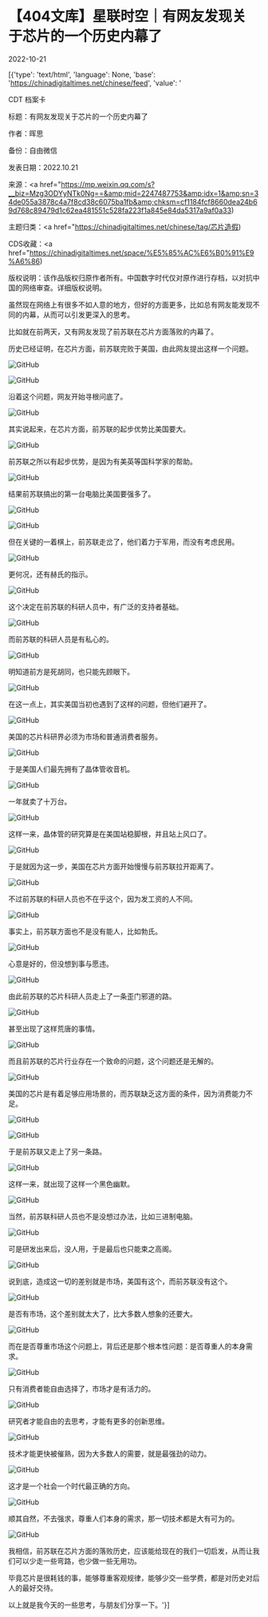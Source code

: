 # 【404文库】星联时空｜有网友发现关于芯片的一个历史内幕了

2022-10-21

[{'type': 'text/html', 'language': None, 'base': 'https://chinadigitaltimes.net/chinese/feed', 'value': '

CDT 档案卡

标题：有网友发现关于芯片的一个历史内幕了

作者：晖思

备份：自由微信

发表日期：2022.10.21

来源：<a href="https://mp.weixin.qq.com/s?__biz=Mzg3ODYyNTk0Ng==&amp;mid=2247487753&amp;idx=1&amp;sn=34de055a3878c4a7f8cd38c6075ba1fb&amp;chksm=cf1184fcf8660dea24b69d768c89479d1c62ea481551c528fa223f1a845e84da5317a9af0a33)

主题归类：<a href="https://chinadigitaltimes.net/chinese/tag/芯片造假)

CDS收藏：<a href="https://chinadigitaltimes.net/space/%E5%85%AC%E6%B0%91%E9%A6%86)

版权说明：该作品版权归原作者所有。中国数字时代仅对原作进行存档，以对抗中国的网络审查。详细版权说明。





虽然现在网络上有很多不如人意的地方，但好的方面更多，比如总有网友能发现不同的内幕，从而可以引发更深入的思考。

比如就在前两天，又有网友发现了前苏联在芯片方面落败的内幕了。

历史已经证明，在芯片方面，前苏联完败于美国，由此网友提出这样一个问题。

![GitHub](https://chinadigitaltimes.net/chinese/files/2022/10/post-688710-6352f0b40560b.png)

![GitHub](https://chinadigitaltimes.net/chinese/files/2022/10/post-688710-6352f0b562da8.png)

沿着这个问题，网友开始寻根问底了。

![GitHub](https://chinadigitaltimes.net/chinese/files/2022/10/post-688710-6352f0b5b407e.png)

其实说起来，在芯片方面，前苏联的起步优势比美国要大。

![GitHub](https://chinadigitaltimes.net/chinese/files/2022/10/post-688710-6352f0b5c8045.png)

前苏联之所以有起步优势，是因为有美英等国科学家的帮助。

![GitHub](https://chinadigitaltimes.net/chinese/files/2022/10/post-688710-6352f0b6a9535.png)

结果前苏联搞出的第一台电脑比美国要强多了。

![GitHub](https://chinadigitaltimes.net/chinese/files/2022/10/post-688710-6352f0b7d4018.png)

![GitHub](https://chinadigitaltimes.net/chinese/files/2022/10/post-688710-6352f0b946543.png)

但在关键的一着棋上，前苏联走岔了，他们着力于军用，而没有考虑民用。

![GitHub](https://chinadigitaltimes.net/chinese/files/2022/10/post-688710-6352f0b964948.png)

更何况，还有赫氏的指示。

![GitHub](https://chinadigitaltimes.net/chinese/files/2022/10/post-688710-6352f0b9b338b.png)

这个决定在前苏联的科研人员中，有广泛的支持者基础。

![GitHub](https://chinadigitaltimes.net/chinese/files/2022/10/post-688710-6352f0bae1187.png)

而前苏联的科研人员是有私心的。

![GitHub](https://chinadigitaltimes.net/chinese/files/2022/10/post-688710-6352f0bb48766.png)

明知道前方是死胡同，也只能先顾眼下。

![GitHub](https://chinadigitaltimes.net/chinese/files/2022/10/post-688710-6352f0bb66c86.png)

在这一点上，其实美国当初也遇到了这样的问题，但他们避开了。

![GitHub](https://chinadigitaltimes.net/chinese/files/2022/10/post-688710-6352f0bb78ec1.png)

美国的芯片科研界必须为市场和普通消费者服务。

![GitHub](https://chinadigitaltimes.net/chinese/files/2022/10/post-688710-6352f0bcc94db.png)

于是美国人们最先拥有了晶体管收音机。

![GitHub](https://chinadigitaltimes.net/chinese/files/2022/10/post-688710-6352f0bd302dc.png)

一年就卖了十万台。

![GitHub](https://chinadigitaltimes.net/chinese/files/2022/10/post-688710-6352f0bd44597.png)

这样一来，晶体管的研究算是在美国站稳脚根，并且站上风口了。

![GitHub](https://chinadigitaltimes.net/chinese/files/2022/10/post-688710-6352f0beb972f.png)

于是就因为这一步，美国在芯片方面开始慢慢与前苏联拉开距离了。

![GitHub](https://chinadigitaltimes.net/chinese/files/2022/10/post-688710-6352f0bf9a5e3.png)

不过前苏联的科研人员也不在乎这个，因为发工资的人不同。

![GitHub](https://chinadigitaltimes.net/chinese/files/2022/10/post-688710-6352f0bfe466c.png)

事实上，前苏联方面也不是没有能人，比如勃氏。

![GitHub](https://chinadigitaltimes.net/chinese/files/2022/10/post-688710-6352f0c03c7db.png)

心意是好的，但没想到事与愿违。

![GitHub](https://chinadigitaltimes.net/chinese/files/2022/10/post-688710-6352f0c08137f.png)

由此前苏联的芯片科研人员走上了一条歪门邪道的路。

![GitHub](https://chinadigitaltimes.net/chinese/files/2022/10/post-688710-6352f0c22e8bb.png)

甚至出现了这样荒唐的事情。

![GitHub](https://chinadigitaltimes.net/chinese/files/2022/10/post-688710-6352f0c274da4.png)

而且前苏联的芯片行业存在一个致命的问题，这个问题还是无解的。

![GitHub](https://chinadigitaltimes.net/chinese/files/2022/10/post-688710-6352f0c2872e0.png)

美国的芯片是有着足够应用场景的，而苏联缺乏这方面的条件，因为消费能力不足。

![GitHub](https://chinadigitaltimes.net/chinese/files/2022/10/post-688710-6352f0c41c62c.png)

![GitHub](https://chinadigitaltimes.net/chinese/files/2022/10/post-688710-6352f0c5206b0.png)

于是前苏联又走上了另一条路。

![GitHub](https://chinadigitaltimes.net/chinese/files/2022/10/post-688710-6352f0c7c1201.png)

这样一来，就出现了这样一个黑色幽默。

![GitHub](https://chinadigitaltimes.net/chinese/files/2022/10/post-688710-6352f0c84baa1.png)

当然，前苏联科研人员也不是没想过办法，比如三进制电脑。

![GitHub](https://chinadigitaltimes.net/chinese/files/2022/10/post-688710-6352f0c97b62e.png)

可是研发出来后，没人用，于是最后也只能束之高阁。

![GitHub](https://chinadigitaltimes.net/chinese/files/2022/10/post-688710-6352f0cacbff7.png)

说到底，造成这一切的差别就是市场，美国有这个，而前苏联没有这个。

![GitHub](https://chinadigitaltimes.net/chinese/files/2022/10/post-688710-6352f0cbf0859.png)

是否有市场，这个差别就太大了，比大多数人想象的还要大。

![GitHub](https://chinadigitaltimes.net/chinese/files/2022/10/post-688710-6352f0cc0eacb.png)

而在是否尊重市场这个问题上，背后还是那个根本性问题：是否尊重人的本身需求。

![GitHub](https://chinadigitaltimes.net/chinese/files/2022/10/post-688710-6352f0cd10910.png)

只有消费者能自由选择了，市场才是有活力的。

![GitHub](https://chinadigitaltimes.net/chinese/files/2022/10/post-688710-6352f0ce1c9aa.png)

研究者才能自由的去思考，才能有更多的创新思维。

![GitHub](https://chinadigitaltimes.net/chinese/files/2022/10/post-688710-6352f0ce35961.png)

技术才能更快被催熟，因为大多数人的需要，就是最强劲的动力。

![GitHub](https://chinadigitaltimes.net/chinese/files/2022/10/post-688710-6352f0cf2906c.png)

这才是一个社会一个时代最正确的方向。

![GitHub](https://chinadigitaltimes.net/chinese/files/2022/10/post-688710-6352f0d03c6b4.png)

顺其自然，不去强求，尊重人们本身的需求，那一切技术都是大有可为的。

![GitHub](https://chinadigitaltimes.net/chinese/files/2022/10/post-688710-6352f0d25dea4.png)

我相信，前苏联在芯片方面的落败历史，应该能给现在的我们一切启发，从而让我们可以少走一些弯路，也少做一些无用功。

毕竟芯片是很耗钱的事，能够尊重客观规律，能够少交一些学费，都是对历史对后人的最好交待。

以上就是我今天的一些思考，与朋友们分享一下。'}]